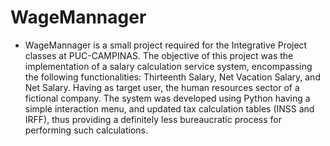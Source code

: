# WageMannager
* WageMannager is a small project required for the Integrative Project classes at PUC-CAMPINAS.
The objective of this project was the implementation of a salary calculation service system, encompassing the following functionalities: Thirteenth Salary, Net Vacation Salary, and Net Salary. Having as target user, the human resources sector of a fictional company. The system was developed using Python having a simple interaction menu, and updated tax calculation tables (INSS and IRFF), thus providing a definitely less bureaucratic process for performing such calculations.
